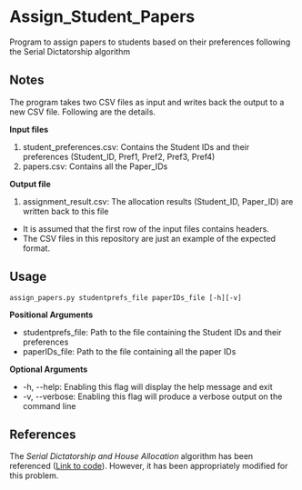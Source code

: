 # Assign_Student_Papers
Program to assign papers to students based on their preferences following the Serial Dictatorship algorithm

## Notes

The program takes two CSV files as input and writes back the output to a new CSV file. Following are the details.

**Input files**
1. student_preferences.csv: Contains the Student IDs and their preferences (Student_ID, Pref1, Pref2, Pref3, Pref4)
2. papers.csv: Contains all the Paper_IDs 

**Output file**
1. assignment_result.csv: The allocation results (Student_ID, Paper_ID) are written back to this file


* It is assumed that the first row of the input files contains headers.
* The CSV files in this repository are just an example of the expected format.  
 
## Usage

`assign_papers.py studentprefs_file paperIDs_file [-h][-v]`

**Positional Arguments**
- studentprefs_file: Path to the file containing the Student IDs and their preferences
- paperIDs_file: Path to the file containing all the paper IDs

**Optional Arguments**
- -h, --help: Enabling this flag will display the help message and exit
- -v, --verbose: Enabling this flag will produce a verbose output on the command line

## References

The *Serial Dictatorship and House Allocation* algorithm has been referenced ([Link to code](https://github.com/j2kun/top-trading-cycles/blob/master/serialdictatorship.py)). However, it has been appropriately modified for this problem.
